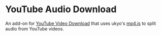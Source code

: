 YouTube Audio Download
======================

An add-on for [YouTube Video Download][1] that uses ukyo's [mp4.js][2] to split
audio from YouTube videos.

[1]: https://github.com/rossy2401/youtube-video-download
[2]: https://github.com/ukyo/mp4.js

